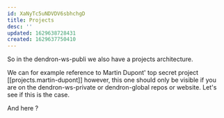 ```yaml
---
id: XaNyTc5uNDVDV6sbhchgD
title: Projects
desc: ''
updated: 1629638728431
created: 1629637750410
---
```

So in the dendron-ws-publi we also have a projects architecture.

We can for example reference to Martin Dupont' top secret project [[projects.martin-dupont]] however, this one should only be visible if you are on the dendron-ws-private or dendron-global repos or website.
Let's see if this is the case.

And here ?